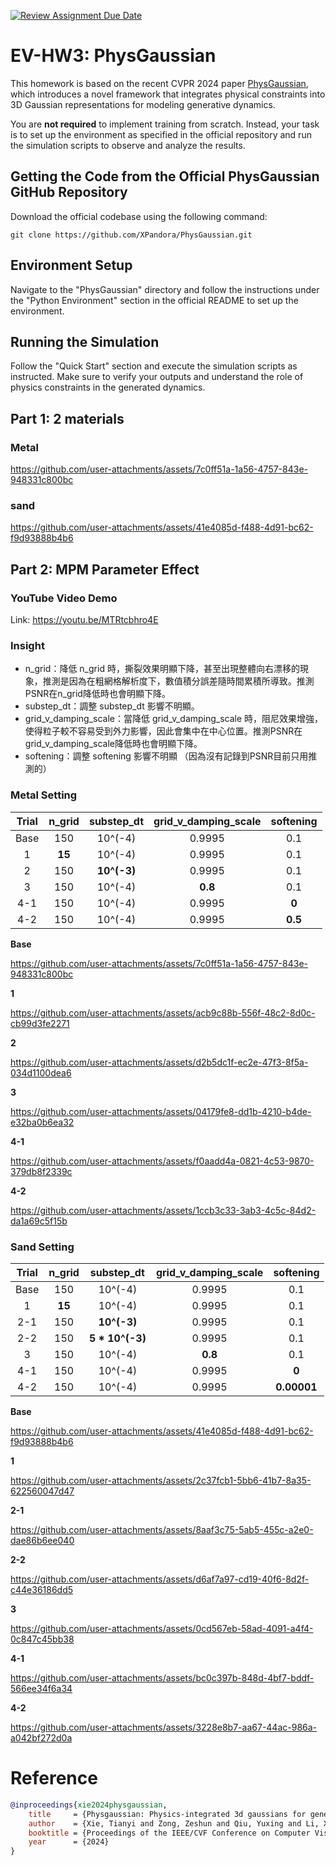 [![Review Assignment Due Date](https://classroom.github.com/assets/deadline-readme-button-22041afd0340ce965d47ae6ef1cefeee28c7c493a6346c4f15d667ab976d596c.svg)](https://classroom.github.com/a/SdXSjEmH)
# EV-HW3: PhysGaussian

This homework is based on the recent CVPR 2024 paper [PhysGaussian](https://github.com/XPandora/PhysGaussian/tree/main), which introduces a novel framework that integrates physical constraints into 3D Gaussian representations for modeling generative dynamics.

You are **not required** to implement training from scratch. Instead, your task is to set up the environment as specified in the official repository and run the simulation scripts to observe and analyze the results.


## Getting the Code from the Official PhysGaussian GitHub Repository
Download the official codebase using the following command:
```
git clone https://github.com/XPandora/PhysGaussian.git
```


## Environment Setup
Navigate to the "PhysGaussian" directory and follow the instructions under the "Python Environment" section in the official README to set up the environment.


## Running the Simulation
Follow the "Quick Start" section and execute the simulation scripts as instructed. Make sure to verify your outputs and understand the role of physics constraints in the generated dynamics.


## Part 1: 2 materials
### Metal
https://github.com/user-attachments/assets/7c0ff51a-1a56-4757-843e-948331c800bc
### sand
https://github.com/user-attachments/assets/41e4085d-f488-4d91-bc62-f9d93888b4b6

## Part 2: MPM Parameter Effect
### YouTube Video Demo
Link: https://youtu.be/MTRtcbhro4E

### Insight
- n_grid：降低 n_grid 時，撕裂效果明顯下降，甚至出現整體向右漂移的現象，推測是因為在粗網格解析度下，數值積分誤差隨時間累積所導致。推測PSNR在n_grid降低時也會明顯下降。
- substep_dt：調整 substep_dt 影響不明顯。
- grid_v_damping_scale：當降低 grid_v_damping_scale 時，阻尼效果增強，使得粒子較不容易受到外力影響，因此會集中在中心位置。推測PSNR在 grid_v_damping_scale降低時也會明顯下降。
- softening：調整 softening 影響不明顯
（因為沒有記錄到PSNR目前只用推測的）

### Metal Setting
| Trial| n_grid | substep_dt |grid_v_damping_scale | softening |
|:-------:|:-------:|:-------:|:-------:|:-------:|
| Base | 150     | 10^(-4)     |0.9995      |0.1    |
| 1    |**15**   | 10^(-4)     |0.9995      |0.1    |
| 2    |150     | **10^(-3)**     |0.9995      |0.1    |
| 3    |150     | 10^(-4)     |**0.8**      |0.1    |
| 4-1    |150     | 10^(-4)     |0.9995      |**0**    |
| 4-2    |150     | 10^(-4)     |0.9995      |**0.5**    |

**Base**

https://github.com/user-attachments/assets/7c0ff51a-1a56-4757-843e-948331c800bc

**1**

https://github.com/user-attachments/assets/acb9c88b-556f-48c2-8d0c-cb99d3fe2271

**2**

https://github.com/user-attachments/assets/d2b5dc1f-ec2e-47f3-8f5a-034d1100dea6

**3**

https://github.com/user-attachments/assets/04179fe8-dd1b-4210-b4de-e32ba0b6ea32

**4-1**

https://github.com/user-attachments/assets/f0aadd4a-0821-4c53-9870-379db8f2339c

**4-2**

https://github.com/user-attachments/assets/1ccb3c33-3ab3-4c5c-84d2-da1a69c5f15b



### Sand Setting
| Trial| n_grid | substep_dt |grid_v_damping_scale | softening |
|:-------:|:-------:|:-------:|:-------:|:-------:|
| Base | 150     | 10^(-4)     |0.9995      |0.1    |
| 1    |**15**   | 10^(-4)     |0.9995      |0.1    |
| 2-1    |150     | **10^(-3)**     |0.9995      |0.1    |
| 2-2   |150     | **5 * 10^(-3)**     |0.9995      |0.1    |
| 3    |150     | 10^(-4)     |**0.8**      |0.1    |
| 4-1    |150     | 10^(-4)     |0.9995      |**0**    |
| 4-2    |150     | 10^(-4)     |0.9995      |**0.00001**    |


**Base**

https://github.com/user-attachments/assets/41e4085d-f488-4d91-bc62-f9d93888b4b6

**1**

https://github.com/user-attachments/assets/2c37fcb1-5bb6-41b7-8a35-622560047d47

**2-1**

https://github.com/user-attachments/assets/8aaf3c75-5ab5-455c-a2e0-dae86b6ee040

**2-2**

https://github.com/user-attachments/assets/d6af7a97-cd19-40f6-8d2f-c44e36186dd5

**3**

https://github.com/user-attachments/assets/0cd567eb-58ad-4091-a4f4-0c847c45bb38

**4-1**

https://github.com/user-attachments/assets/bc0c397b-848d-4bf7-bddf-566ee34f6a34

**4-2**

https://github.com/user-attachments/assets/3228e8b7-aa67-44ac-986a-a042bf272d0a

# Reference
```bibtex
@inproceedings{xie2024physgaussian,
    title     = {Physgaussian: Physics-integrated 3d gaussians for generative dynamics},
    author    = {Xie, Tianyi and Zong, Zeshun and Qiu, Yuxing and Li, Xuan and Feng, Yutao and Yang, Yin and Jiang, Chenfanfu},
    booktitle = {Proceedings of the IEEE/CVF Conference on Computer Vision and Pattern Recognition},
    year      = {2024}
}
```
